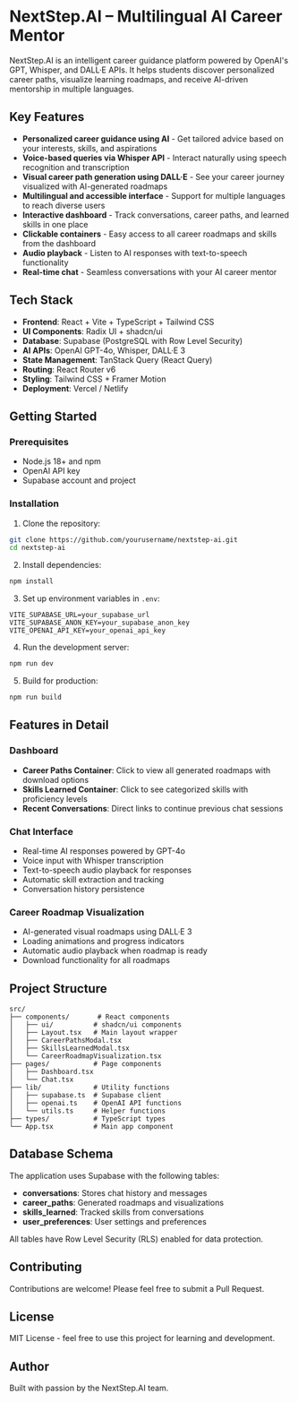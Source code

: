# NextStep.AI – Multilingual AI Career Mentor

NextStep.AI is an intelligent career guidance platform powered by OpenAI's GPT, Whisper, and DALL·E APIs. It helps students discover personalized career paths, visualize learning roadmaps, and receive AI-driven mentorship in multiple languages.

## Key Features

- **Personalized career guidance using AI** - Get tailored advice based on your interests, skills, and aspirations
- **Voice-based queries via Whisper API** - Interact naturally using speech recognition and transcription
- **Visual career path generation using DALL·E** - See your career journey visualized with AI-generated roadmaps
- **Multilingual and accessible interface** - Support for multiple languages to reach diverse users
- **Interactive dashboard** - Track conversations, career paths, and learned skills in one place
- **Clickable containers** - Easy access to all career roadmaps and skills from the dashboard
- **Audio playback** - Listen to AI responses with text-to-speech functionality
- **Real-time chat** - Seamless conversations with your AI career mentor

## Tech Stack

- **Frontend**: React + Vite + TypeScript + Tailwind CSS
- **UI Components**: Radix UI + shadcn/ui
- **Database**: Supabase (PostgreSQL with Row Level Security)
- **AI APIs**: OpenAI GPT-4o, Whisper, DALL·E 3
- **State Management**: TanStack Query (React Query)
- **Routing**: React Router v6
- **Styling**: Tailwind CSS + Framer Motion
- **Deployment**: Vercel / Netlify

## Getting Started

### Prerequisites

- Node.js 18+ and npm
- OpenAI API key
- Supabase account and project

### Installation

1. Clone the repository:
```bash
git clone https://github.com/yourusername/nextstep-ai.git
cd nextstep-ai
```

2. Install dependencies:
```bash
npm install
```

3. Set up environment variables in `.env`:
```env
VITE_SUPABASE_URL=your_supabase_url
VITE_SUPABASE_ANON_KEY=your_supabase_anon_key
VITE_OPENAI_API_KEY=your_openai_api_key
```

4. Run the development server:
```bash
npm run dev
```

5. Build for production:
```bash
npm run build
```

## Features in Detail

### Dashboard
- **Career Paths Container**: Click to view all generated roadmaps with download options
- **Skills Learned Container**: Click to see categorized skills with proficiency levels
- **Recent Conversations**: Direct links to continue previous chat sessions

### Chat Interface
- Real-time AI responses powered by GPT-4o
- Voice input with Whisper transcription
- Text-to-speech audio playback for responses
- Automatic skill extraction and tracking
- Conversation history persistence

### Career Roadmap Visualization
- AI-generated visual roadmaps using DALL·E 3
- Loading animations and progress indicators
- Automatic audio playback when roadmap is ready
- Download functionality for all roadmaps

## Project Structure

```
src/
├── components/       # React components
│   ├── ui/          # shadcn/ui components
│   ├── Layout.tsx   # Main layout wrapper
│   ├── CareerPathsModal.tsx
│   ├── SkillsLearnedModal.tsx
│   └── CareerRoadmapVisualization.tsx
├── pages/           # Page components
│   ├── Dashboard.tsx
│   └── Chat.tsx
├── lib/             # Utility functions
│   ├── supabase.ts  # Supabase client
│   ├── openai.ts    # OpenAI API functions
│   └── utils.ts     # Helper functions
├── types/           # TypeScript types
└── App.tsx          # Main app component
```

## Database Schema

The application uses Supabase with the following tables:

- **conversations**: Stores chat history and messages
- **career_paths**: Generated roadmaps and visualizations
- **skills_learned**: Tracked skills from conversations
- **user_preferences**: User settings and preferences

All tables have Row Level Security (RLS) enabled for data protection.

## Contributing

Contributions are welcome! Please feel free to submit a Pull Request.

## License

MIT License - feel free to use this project for learning and development.

## Author

Built with passion by the NextStep.AI team.
